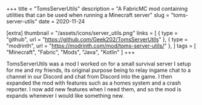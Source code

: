 +++
title = "TomsServerUtils"
description = "A FabricMC mod containing utilities that can be used when running a Minecraft server"
slug = "toms-server-utils"
date = 2020-11-24

[extra]
thumbnail = "/assets/icons/server_utils.png"
links = [
    { type = "github", url = "https://github.com/Geek202/TomsServerUtils" },
    { type = "modrinth", url = "https://modrinth.com/mod/toms-server-utils/" },
]
tags = [ "Minecraft", "Fabric", "Mods", "Java", "Kotlin" ]
+++

TomsServerUtils was a mod I worked on for a small survival server I setup for me and my friends, its original purpose being to relay ingame chat to
a channel in our Discord and chat from Discord into the game. I then expanded the mod with features such as a homes system and a crash reporter.
I now add new features when I need them, and so the mod is expands whenever I would like something new.
